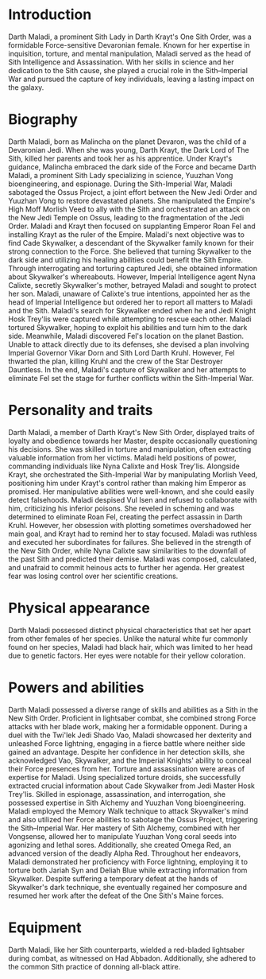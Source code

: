 # Introduction

Darth Maladi, a prominent Sith Lady in Darth Krayt's One Sith Order, was a formidable Force-sensitive Devaronian female.
Known for her expertise in inquisition, torture, and mental manipulation, Maladi served as the head of Sith Intelligence and Assassination.
With her skills in science and her dedication to the Sith cause, she played a crucial role in the Sith–Imperial War and pursued the capture of key individuals, leaving a lasting impact on the galaxy.

# Biography

Darth Maladi, born as Malincha on the planet Devaron, was the child of a Devaronian Jedi.
When she was young, Darth Krayt, the Dark Lord of The Sith, killed her parents and took her as his apprentice.
Under Krayt's guidance, Malincha embraced the dark side of the Force and became Darth Maladi, a prominent Sith Lady specializing in science, Yuuzhan Vong bioengineering, and espionage.
During the Sith-Imperial War, Maladi sabotaged the Ossus Project, a joint effort between the New Jedi Order and Yuuzhan Vong to restore devastated planets.
She manipulated the Empire's High Moff Morlish Veed to ally with the Sith and orchestrated an attack on the New Jedi Temple on Ossus, leading to the fragmentation of the Jedi Order.
Maladi and Krayt then focused on supplanting Emperor Roan Fel and installing Krayt as the ruler of the Empire.
Maladi's next objective was to find Cade Skywalker, a descendant of the Skywalker family known for their strong connection to the Force.
She believed that turning Skywalker to the dark side and utilizing his healing abilities could benefit the Sith Empire.
Through interrogating and torturing captured Jedi, she obtained information about Skywalker's whereabouts.
However, Imperial Intelligence agent Nyna Calixte, secretly Skywalker's mother, betrayed Maladi and sought to protect her son.
Maladi, unaware of Calixte's true intentions, appointed her as the head of Imperial Intelligence but ordered her to report all matters to Maladi and the Sith.
Maladi's search for Skywalker ended when he and Jedi Knight Hosk Trey'lis were captured while attempting to rescue each other.
Maladi tortured Skywalker, hoping to exploit his abilities and turn him to the dark side.
Meanwhile, Maladi discovered Fel's location on the planet Bastion.
Unable to attack directly due to its defenses, she devised a plan involving Imperial Governor Vikar Dorn and Sith Lord Darth Kruhl.
However, Fel thwarted the plan, killing Kruhl and the crew of the Star Destroyer Dauntless.
In the end, Maladi's capture of Skywalker and her attempts to eliminate Fel set the stage for further conflicts within the Sith-Imperial War.

# Personality and traits

Darth Maladi, a member of Darth Krayt's New Sith Order, displayed traits of loyalty and obedience towards her Master, despite occasionally questioning his decisions.
She was skilled in torture and manipulation, often extracting valuable information from her victims.
Maladi held positions of power, commanding individuals like Nyna Calixte and Hosk Trey'lis.
Alongside Krayt, she orchestrated the Sith-Imperial War by manipulating Morlish Veed, positioning him under Krayt's control rather than making him Emperor as promised.
Her manipulative abilities were well-known, and she could easily detect falsehoods.
Maladi despised Vul Isen and refused to collaborate with him, criticizing his inferior poisons.
She reveled in scheming and was determined to eliminate Roan Fel, creating the perfect assassin in Darth Kruhl.
However, her obsession with plotting sometimes overshadowed her main goal, and Krayt had to remind her to stay focused.
Maladi was ruthless and executed her subordinates for failures.
She believed in the strength of the New Sith Order, while Nyna Calixte saw similarities to the downfall of the past Sith and predicted their demise.
Maladi was composed, calculated, and unafraid to commit heinous acts to further her agenda.
Her greatest fear was losing control over her scientific creations.

# Physical appearance

Darth Maladi possessed distinct physical characteristics that set her apart from other females of her species.
Unlike the natural white fur commonly found on her species, Maladi had black hair, which was limited to her head due to genetic factors.
Her eyes were notable for their yellow coloration.

# Powers and abilities

Darth Maladi possessed a diverse range of skills and abilities as a Sith in the New Sith Order.
Proficient in lightsaber combat, she combined strong Force attacks with her blade work, making her a formidable opponent.
During a duel with the Twi'lek Jedi Shado Vao, Maladi showcased her dexterity and unleashed Force lightning, engaging in a fierce battle where neither side gained an advantage.
Despite her confidence in her detection skills, she acknowledged Vao, Skywalker, and the Imperial Knights' ability to conceal their Force presences from her.
Torture and assassination were areas of expertise for Maladi.
Using specialized torture droids, she successfully extracted crucial information about Cade Skywalker from Jedi Master Hosk Trey'lis.
Skilled in espionage, assassination, and interrogation, she possessed expertise in Sith Alchemy and Yuuzhan Vong bioengineering.
Maladi employed the Memory Walk technique to attack Skywalker's mind and also utilized her Force abilities to sabotage the Ossus Project, triggering the Sith–Imperial War.
Her mastery of Sith Alchemy, combined with her Vongsense, allowed her to manipulate Yuuzhan Vong coral seeds into agonizing and lethal sores.
Additionally, she created Omega Red, an advanced version of the deadly Alpha Red.
Throughout her endeavors, Maladi demonstrated her proficiency with Force lightning, employing it to torture both Jariah Syn and Deliah Blue while extracting information from Skywalker.
Despite suffering a temporary defeat at the hands of Skywalker's dark technique, she eventually regained her composure and resumed her work after the defeat of the One Sith's Maine forces.

# Equipment

Darth Maladi, like her Sith counterparts, wielded a red-bladed lightsaber during combat, as witnessed on Had Abbadon.
Additionally, she adhered to the common Sith practice of donning all-black attire.
